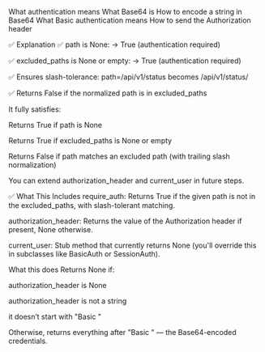 What authentication means
What Base64 is
How to encode a string in Base64
What Basic authentication means
How to send the Authorization header

✅ Explanation
✅ path is None: → True (authentication required)

✅ excluded_paths is None or empty: → True (authentication required)

✅ Ensures slash-tolerance: path=/api/v1/status becomes /api/v1/status/

✅ Returns False if the normalized path is in excluded_paths

It fully satisfies:

Returns True if path is None

Returns True if excluded_paths is None or empty

Returns False if path matches an excluded path (with trailing slash normalization)

You can extend authorization_header and current_user in future steps.

✅ What This Includes
require_auth: Returns True if the given path is not in the excluded_paths, with slash-tolerant matching.

authorization_header: Returns the value of the Authorization header if present, None otherwise.

current_user: Stub method that currently returns None (you'll override this in subclasses like BasicAuth or SessionAuth).

What this does
Returns None if:

authorization_header is None

authorization_header is not a string

it doesn’t start with "Basic "

Otherwise, returns everything after "Basic " — the Base64-encoded credentials.